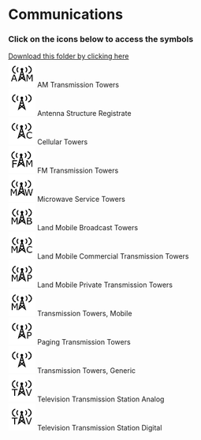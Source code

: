 # Communications<br>
### Click on the icons below to access the symbols<br>
<a href='https://minhaskamal.github.io/DownGit/#/home?url=https://github.com/NAPSG/DHS-Symbol-Server/tree/main/dhs-symbol/assets/icons/Infrastructure/Communications'>Download this folder by clicking here</a><br><a href='https://github.com/NAPSG/DHS-Symbol-Server/raw/main/dhs-symbol/assets/icons/Infrastructure/Communications/icon-LEA.svg'><img src='icon-LEA.svg' width='55'></a> AM Transmission Towers<br><a href='https://github.com/NAPSG/DHS-Symbol-Server/raw/main/dhs-symbol/assets/icons/Infrastructure/Communications/icon-LEB.svg'><img src='icon-LEB.svg' width='55'></a> Antenna Structure Registrate<br><a href='https://github.com/NAPSG/DHS-Symbol-Server/raw/main/dhs-symbol/assets/icons/Infrastructure/Communications/icon-LEC.svg'><img src='icon-LEC.svg' width='55'></a> Cellular Towers<br><a href='https://github.com/NAPSG/DHS-Symbol-Server/raw/main/dhs-symbol/assets/icons/Infrastructure/Communications/icon-LED.svg'><img src='icon-LED.svg' width='55'></a> FM Transmission Towers<br><a href='https://github.com/NAPSG/DHS-Symbol-Server/raw/main/dhs-symbol/assets/icons/Infrastructure/Communications/icon-LEE.svg'><img src='icon-LEE.svg' width='55'></a> Microwave Service Towers<br><a href='https://github.com/NAPSG/DHS-Symbol-Server/raw/main/dhs-symbol/assets/icons/Infrastructure/Communications/icon-LEF.svg'><img src='icon-LEF.svg' width='55'></a> Land Mobile Broadcast Towers<br><a href='https://github.com/NAPSG/DHS-Symbol-Server/raw/main/dhs-symbol/assets/icons/Infrastructure/Communications/icon-LEG.svg'><img src='icon-LEG.svg' width='55'></a> Land Mobile Commercial Transmission Towers<br><a href='https://github.com/NAPSG/DHS-Symbol-Server/raw/main/dhs-symbol/assets/icons/Infrastructure/Communications/icon-LEH.svg'><img src='icon-LEH.svg' width='55'></a> Land Mobile Private Transmission Towers<br><a href='https://github.com/NAPSG/DHS-Symbol-Server/raw/main/dhs-symbol/assets/icons/Infrastructure/Communications/icon-LEI.svg'><img src='icon-LEI.svg' width='55'></a> Transmission Towers, Mobile<br><a href='https://github.com/NAPSG/DHS-Symbol-Server/raw/main/dhs-symbol/assets/icons/Infrastructure/Communications/icon-LEJ.svg'><img src='icon-LEJ.svg' width='55'></a> Paging Transmission Towers<br><a href='https://github.com/NAPSG/DHS-Symbol-Server/raw/main/dhs-symbol/assets/icons/Infrastructure/Communications/icon-LEK.svg'><img src='icon-LEK.svg' width='55'></a> Transmission Towers, Generic<br><a href='https://github.com/NAPSG/DHS-Symbol-Server/raw/main/dhs-symbol/assets/icons/Infrastructure/Communications/icon-LEL.svg'><img src='icon-LEL.svg' width='55'></a> Television Transmission Station Analog<br><a href='https://github.com/NAPSG/DHS-Symbol-Server/raw/main/dhs-symbol/assets/icons/Infrastructure/Communications/icon-LEM.svg'><img src='icon-LEM.svg' width='55'></a> Television Transmission Station Digital<br>
